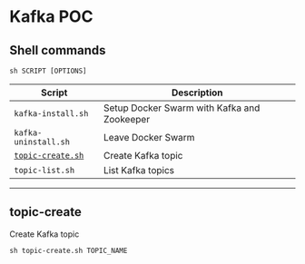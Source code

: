 # Kafka POC

## Shell commands
```
sh SCRIPT [OPTIONS]
```

| Script | Description |
| ------ | ----------- |
| `kafka-install.sh` | Setup Docker Swarm with Kafka and Zookeeper |
| `kafka-uninstall.sh` | Leave Docker Swarm |
| [`topic-create.sh`](#topic-create) | Create Kafka topic |
| `topic-list.sh` | List Kafka topics |

---

## topic-create
Create Kafka topic
```
sh topic-create.sh TOPIC_NAME
```